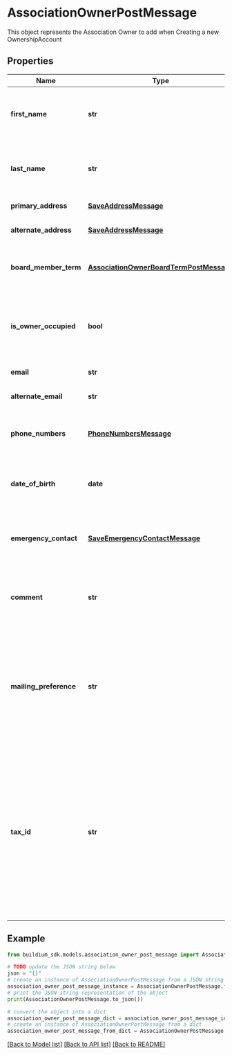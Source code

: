 # AssociationOwnerPostMessage

This object represents the Association Owner to add when Creating a new OwnershipAccount

## Properties

Name | Type | Description | Notes
------------ | ------------- | ------------- | -------------
**first_name** | **str** | First name of the owner. The value cannot exceed 127 characters. | 
**last_name** | **str** | Last name of the owner. The value cannot exceed 127 characters. | 
**primary_address** | [**SaveAddressMessage**](SaveAddressMessage.md) | Address of the owner. | 
**alternate_address** | [**SaveAddressMessage**](SaveAddressMessage.md) | Alternate address of the owner. | [optional] 
**board_member_term** | [**AssociationOwnerBoardTermPostMessage**](AssociationOwnerBoardTermPostMessage.md) | Association board member terms for the owner. | [optional] 
**is_owner_occupied** | **bool** | Indicates if the association owner occupies a unit(s) within the association. | 
**email** | **str** | Email of owner. | [optional] 
**alternate_email** | **str** | Alternate email of owner. | [optional] 
**phone_numbers** | [**PhoneNumbersMessage**](PhoneNumbersMessage.md) | Phone numbers for the Association Owner. | [optional] 
**date_of_birth** | **date** | Date Of Birth for the owner. Must be formatted as &#x60;YYYY-MM-DD&#x60;. | [optional] 
**emergency_contact** | [**SaveEmergencyContactMessage**](SaveEmergencyContactMessage.md) | Emergency contact information associated with the owner. | [optional] 
**comment** | **str** | Comments about the owner. The value cannot exceed 65,535 characters. | [optional] 
**mailing_preference** | **str** | Mailing preferences for the owner. If an alternate address exists and this value is not provided then the primary address will be set as the preferred address. | [optional] 
**tax_id** | **str** | Taxpayer identification number of the owner. Examples of United States identification numbers are Social Security number or a Employer Identification Number. Valid formats are: &#x60;12-1234567&#x60;, &#x60;123-12-1234&#x60;, &#x60;123456789&#x60;. | [optional] 

## Example

```python
from buildium_sdk.models.association_owner_post_message import AssociationOwnerPostMessage

# TODO update the JSON string below
json = "{}"
# create an instance of AssociationOwnerPostMessage from a JSON string
association_owner_post_message_instance = AssociationOwnerPostMessage.from_json(json)
# print the JSON string representation of the object
print(AssociationOwnerPostMessage.to_json())

# convert the object into a dict
association_owner_post_message_dict = association_owner_post_message_instance.to_dict()
# create an instance of AssociationOwnerPostMessage from a dict
association_owner_post_message_from_dict = AssociationOwnerPostMessage.from_dict(association_owner_post_message_dict)
```
[[Back to Model list]](../README.md#documentation-for-models) [[Back to API list]](../README.md#documentation-for-api-endpoints) [[Back to README]](../README.md)



